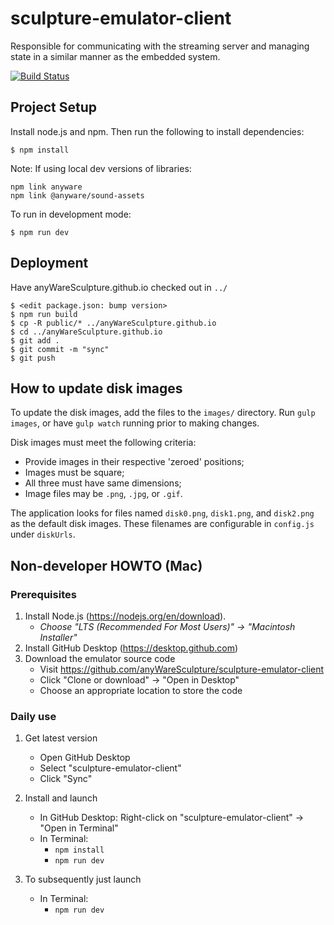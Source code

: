 # sculpture-emulator-client
Responsible for communicating with the streaming server and managing state in a similar manner as the embedded system.

[![Build Status](https://travis-ci.org/anyWareSculpture/sculpture-emulator-client.svg?branch=master)](https://travis-ci.org/anyWareSculpture/sculpture-emulator-client)

## Project Setup

Install node.js and npm. Then run the following to install dependencies:

    $ npm install

Note: If using local dev versions of libraries:

    npm link anyware
    npm link @anyware/sound-assets

To run in development mode:

    $ npm run dev

## Deployment

Have anyWareSculpture.github.io checked out in `../`


    $ <edit package.json: bump version>
    $ npm run build
    $ cp -R public/* ../anyWareSculpture.github.io
    $ cd ../anyWareSculpture.github.io
    $ git add .
    $ git commit -m "sync"
    $ git push
    
## How to update disk images

To update the disk images, add the files to the `images/` directory.  Run `gulp images`, or have `gulp watch` running prior to making changes.

Disk images must meet the following criteria:
 + Provide images in their respective 'zeroed' positions;
 + Images must be square;
 + All three must have same dimensions;
 + Image files may be `.png`, `.jpg`, or `.gif`.

The application looks for files named `disk0.png`, `disk1.png`, and `disk2.png` as the default disk images. These filenames are configurable in `config.js` under `diskUrls`.

## Non-developer HOWTO (Mac)

### Prerequisites

1. Install Node.js (https://nodejs.org/en/download).
   * _Choose "LTS (Recommended For Most Users)" -> "Macintosh Installer"_
2. Install GitHub Desktop (https://desktop.github.com)
3. Download the emulator source code
   * Visit https://github.com/anyWareSculpture/sculpture-emulator-client
   * Click "Clone or download" -> "Open in Desktop"
   * Choose an appropriate location to store the code

### Daily use

1. Get latest version
   * Open GitHub Desktop
   * Select "sculpture-emulator-client"
   * Click "Sync"

2. Install and launch
   * In GitHub Desktop: Right-click on "sculpture-emulator-client" -> "Open in Terminal"
   * In Terminal:
      * `npm install`
      * `npm run dev`

3. To subsequently just launch
   * In Terminal:
       * `npm run dev`
